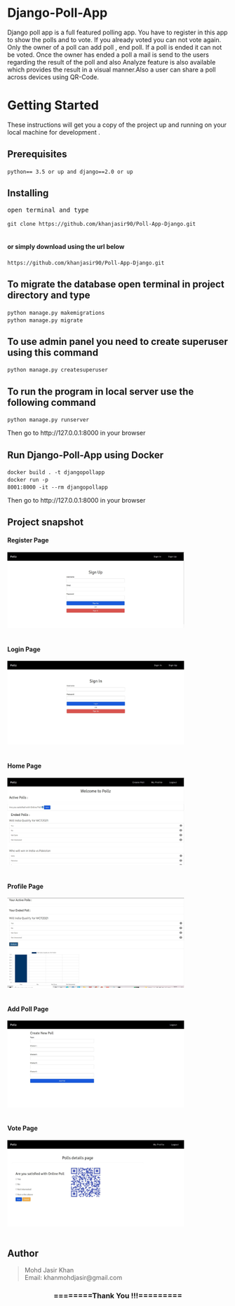 # Django-Poll-App

Django poll app is a full featured polling app. You have to register in this app to show the polls and to vote. If you already voted you can not vote again. Only the owner of a poll can add poll , end poll. If a poll is ended it can not be voted. Once the owner has ended a poll a mail is send to the users regarding the result of the poll and also Analyze feature is also available which provides the result in a visual manner.Also a user can share a poll across devices using QR-Code.

<h1>Getting Started</h1>
<p>These instructions will get you a copy of the project up and running on your local machine for development .</p>

<h2>Prerequisites</h2>
<code>python== 3.5 or up and django==2.0 or up</code>

<h2>Installing</h2>
<pre>open terminal and type</pre>
<code>git clone https://github.com/khanjasir90/Poll-App-Django.git</code><br><br>

<h4>or simply download using the url below</h4>
<code>https://github.com/khanjasir90/Poll-App-Django.git</code><br>

<h2>To migrate the database open terminal in project directory and type</h2>
<code>python manage.py makemigrations</code><br>
<code>python manage.py migrate</code>

<h2>To use admin panel you need to create superuser using this command </h2>
<code>python manage.py createsuperuser</code>

<h2> To run the program in local server use the following command </h2>
<code>python manage.py runserver</code>

<p>Then go to http://127.0.0.1:8000 in your browser</p>

<h2>Run Django-Poll-App using Docker</h2>

<code>docker build . -t djangopollapp</code><br>
<code>docker run -p 8001:8000 -it --rm djangopollapp</code><br>
<p>Then go to http://127.0.0.1:8000 in your browser</p>

<h2>Project snapshot</h2>

<h4>Register Page</h4>
<div>
<img src="https://github.com/khanjasir90/Poll-App-Django/blob/main/screenshot/signup.JPG" width = 80% height= 70%><br>
</div><br>

<h4>Login Page</h4>
<div>
<img src="https://github.com/khanjasir90/Poll-App-Django/blob/main/screenshot/signin.JPG" width = 80% height= 70%><br>
</div><br>

<h4>Home Page</h4>
<div>
<img src="https://github.com/khanjasir90/Poll-App-Django/blob/main/screenshot/home.JPG" width = 80% height= 70%><br>
</div><br>

<h4>Profile Page</h4>
<div>
<img src="https://github.com/khanjasir90/Poll-App-Django/blob/main/screenshot/profile.JPG" width = 80% height= 70%><br>
</div><br>

<h4>Add Poll Page</h4>
<div>
<img src="https://github.com/khanjasir90/Poll-App-Django/blob/main/screenshot/addpoll.JPG" width = 80% height= 70%><br>
</div><br>

<h4>Vote Page</h4>
<div>
<img src="https://github.com/khanjasir90/Poll-App-Django/blob/main/screenshot/vote.JPG" width = 80% height= 70%><br>
</div><br>

<h2>Author</h2>
<blockquote>
  Mohd Jasir Khan<br>
  Email: khanmohdjasir@gmail.com
</blockquote>

<div align="center">
    <h3>========Thank You !!!=========</h3>
</div>